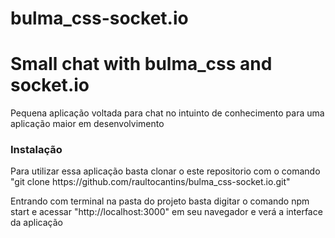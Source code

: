 # bulma_css-socket.io
<h1>Small chat with bulma_css and socket.io</h1>
<p>Pequena aplicação voltada para chat no intuinto de conhecimento para uma aplicação maior em desenvolvimento</p>
<h3>Instalação</h3>
<p>Para utilizar essa aplicação basta clonar o este repositorio com o comando "git clone https://github.com/raultocantins/bulma_css-socket.io.git" </p>
<p>Entrando com terminal na pasta do projeto basta digitar o comando npm start e acessar "http://localhost:3000" em seu navegador e verá a interface da aplicação</p>
